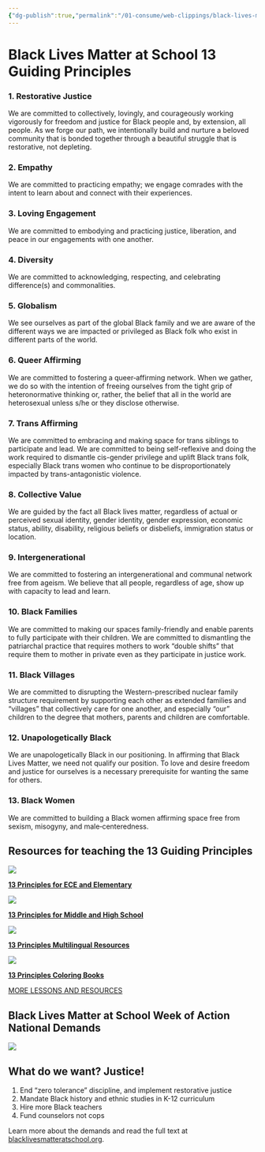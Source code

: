 ```yaml
---
{"dg-publish":true,"permalink":"/01-consume/web-clippings/black-lives-matter-at-school-13-guiding-principles/","title":"13 Guiding Principles"}
---
```


# Black Lives Matter at School 13 Guiding Principles


### 1\. Restorative Justice

We are committed to collectively, lovingly, and courageously working vigorously for freedom and justice for Black people and, by extension, all people. As we forge our path, we intentionally build and nurture a beloved community that is bonded together through a beautiful struggle that is restorative, not depleting.

### 2\. Empathy

We are committed to practicing empathy; we engage comrades with the intent to learn about and connect with their experiences.

### 3\. Loving Engagement

We are committed to embodying and practicing justice, liberation, and peace in our engagements with one another.

### 4\. Diversity

We are committed to acknowledging, respecting, and celebrating difference(s) and commonalities.

### 5\. Globalism

We see ourselves as part of the global Black family and we are aware of the different ways we are impacted or privileged as Black folk who exist in different parts of the world.

### 6\. Queer Affirming

We are committed to fostering a queer‐affirming network. When we gather, we do so with the intention of freeing ourselves from the tight grip of heteronormative thinking or, rather, the belief that all in the world are heterosexual unless s/he or they disclose otherwise.

### 7\. Trans Affirming

We are committed to embracing and making space for trans siblings to participate and lead. We are committed to being self-reflexive and doing the work required to dismantle cis-gender privilege and uplift Black trans folk, especially Black trans women who continue to be disproportionately impacted by trans-antagonistic violence.

### 8\. Collective Value

We are guided by the fact all Black lives matter, regardless of actual or perceived sexual identity, gender identity, gender expression, economic status, ability, disability, religious beliefs or disbeliefs, immigration status or location.

### 9\. Intergenerational

We are committed to fostering an intergenerational and communal network free from ageism. We believe that all people, regardless of age, show up with capacity to lead and learn.

### 10\. Black Families

We are committed to making our spaces family-friendly and enable parents to fully participate with their children. We are committed to dismantling the patriarchal practice that requires mothers to work “double shifts” that require them to mother in private even as they participate in justice work.

### 11\. Black Villages

We are committed to disrupting the Western-prescribed nuclear family structure requirement by supporting each other as extended families and “villages” that collectively care for one another, and especially “our” children to the degree that mothers, parents and children are comfortable.

### 12\. Unapologetically Black

We are unapologetically Black in our positioning. In affirming that Black Lives Matter, we need not qualify our position. To love and desire freedom and justice for ourselves is a necessary prerequisite for wanting the same for others.

### 13\. Black Women

We are committed to building a Black women affirming space free from sexism, misogyny, and male‐centeredness.  

## Resources for teaching the 13 Guiding Principles

[![](https://images.squarespace-cdn.com/content/v1/5a04c080f14aa19fe2f7b0f9/1576085503592-6ULCCW54ZJ8MQ2BO81K3/BlackFamiliesPoster.jpg)](https://www.dcareaeducators4socialjustice.org/black-lives-matter/resources/early-childhood-elementary#13-guide)

[**13 Principles for ECE and Elementary**](https://www.dcareaeducators4socialjustice.org/black-lives-matter/resources/early-childhood-elementary#13-guide)

[![](https://images.squarespace-cdn.com/content/v1/5a04c080f14aa19fe2f7b0f9/1579109540556-MYOWLDSC1NEKJA15ELOT/UnapologeticallyBlackHS.jpg)](https://www.dcareaeducators4socialjustice.org/black-lives-matter/resources/older-children#13-principles)

[**13 Principles for Middle and High School**](https://www.dcareaeducators4socialjustice.org/black-lives-matter/resources/older-children#13-principles)

[![](https://images.squarespace-cdn.com/content/v1/5a04c080f14aa19fe2f7b0f9/1612367635827-J0EMM4NI4KX8MWM94A2F/blmspanishcolor.jpg)](https://www.dcareaeducators4socialjustice.org/black-lives-matter/multilingual-resources)

[**13 Principles Multilingual Resources**](https://www.dcareaeducators4socialjustice.org/black-lives-matter/multilingual-resources)

[![](https://images.squarespace-cdn.com/content/v1/5a04c080f14aa19fe2f7b0f9/1577111095698-QSWWHXZKI83VZUKQ1P40/Coloring+Book+English_Page_01.jpg)](https://www.dcareaeducators4socialjustice.org/black-lives-matter/coloring-books)

[**13 Principles Coloring Books**](https://www.dcareaeducators4socialjustice.org/black-lives-matter/coloring-books)

[MORE LESSONS AND RESOURCES](https://www.dcareaeducators4socialjustice.org/black-lives-matter/resources)

## Black Lives Matter at School Week of Action National Demands

![](https://images.squarespace-cdn.com/content/v1/5a04c080f14aa19fe2f7b0f9/298df9ee-5e00-4a12-bf37-57d4e5130d27/cropped-nationaldemandsposter2019-1-1.jpg)

## What do we want? Justice!

1. End “zero tolerance” discipline, and implement restorative justice
2. Mandate Black history and ethnic studies in K-12 curriculum
3. Hire more Black teachers
4. Fund counselors not cops

Learn more about the demands and read the full text at [blacklivesmatteratschool.org](https://www.blacklivesmatteratschool.com/the-demands.html).

